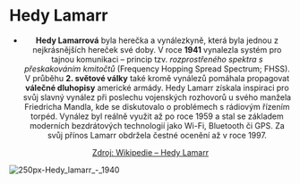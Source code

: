 # Hedy Lamarr

- <p align="center">
  <strong>Hedy Lamarrová</strong> byla herečka a vynálezkyně, která byla jednou z nejkrásnějších hereček své doby.  
  V roce <strong>1941</strong> vynalezla systém pro tajnou komunikaci – princip tzv. <em>rozprostřeného spektra s přeskakováním kmitočtů</em> (Frequency Hopping Spread Spectrum; FHSS).  
  V průběhu <strong>2. světové války</strong> také kromě vynálezů pomáhala propagovat <strong>válečné dluhopisy</strong> americké armády.  
  Hedy Lamarr získala inspiraci pro svůj slavný vynález při poslechu vojenských rozhovorů u svého manžela Friedricha Mandla, kde se diskutovalo o problémech s rádiovým řízením torpéd.  
  Vynález byl reálně využit až po roce 1959 a stal se základem moderních bezdrátových technologií jako Wi-Fi, Bluetooth či GPS.  
  Za svůj přínos Lamarr obdržela čestné ocenění až v roce 1997.
</p>

<p align="center">
  <a href="https://cs.wikipedia.org/wiki/Hedy_Lamarrov%C3%A1">Zdroj: Wikipedie – Hedy Lamarr</a>
</p>


![250px-Hedy_lamarr_-_1940](https://github.com/user-attachments/assets/adb10634-19da-4042-8b8a-3ba010192c4f)
